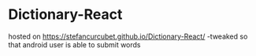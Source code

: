 # Dictionary-React
hosted on https://stefancurcubet.github.io/Dictionary-React/
-tweaked so that android user is able to submit words
